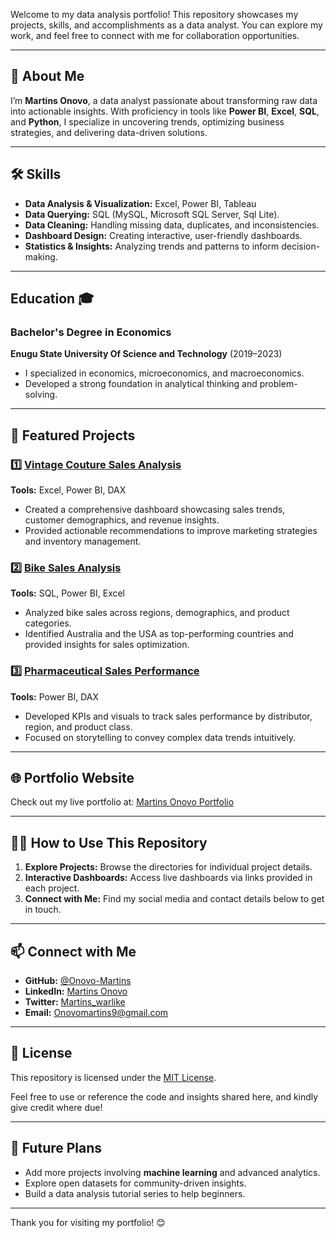   

Welcome to my data analysis portfolio! This repository showcases my projects, skills, and accomplishments as a data analyst. You can explore my work, and feel free to connect with me for collaboration opportunities.  

---

## 🌟 About Me  

I’m **Martins Onovo**, a data analyst passionate about transforming raw data into actionable insights. With proficiency in tools like **Power BI**, **Excel**, **SQL**, and **Python**, I specialize in uncovering trends, optimizing business strategies, and delivering data-driven solutions.  

---

## 🛠️ Skills  

- **Data Analysis & Visualization:** Excel, Power BI, Tableau 
- **Data Querying:** SQL (MySQL, Microsoft SQL Server, Sql Lite).  
- **Data Cleaning:** Handling missing data, duplicates, and inconsistencies.  
- **Dashboard Design:** Creating interactive, user-friendly dashboards.  
- **Statistics & Insights:** Analyzing trends and patterns to inform decision-making.  

---

## Education 🎓

### Bachelor's Degree in Economics  
**Enugu State University Of Science and Technology** (2019–2023)  
- I specialized in economics, microeconomics, and macroeconomics.  
- Developed a strong foundation in analytical thinking and problem-solving.
---

## 📂 Featured Projects  

### 1️⃣ [Vintage Couture Sales Analysis](https://github.com/Onovo-Martins/vintage-couture-sales-analysis)  
**Tools:** Excel, Power BI, DAX  
- Created a comprehensive dashboard showcasing sales trends, customer demographics, and revenue insights.  
- Provided actionable recommendations to improve marketing strategies and inventory management.  

### 2️⃣ [Bike Sales Analysis](https://github.com/Onovo-Martins/bike-sales-analysis)  
**Tools:** SQL, Power BI, Excel
- Analyzed bike sales across regions, demographics, and product categories.  
- Identified Australia and the USA as top-performing countries and provided insights for sales optimization.  

### 3️⃣ [Pharmaceutical Sales Performance](https://github.com/Onovo-Martins/pharma-sales-analysis)  
**Tools:** Power BI, DAX  
- Developed KPIs and visuals to track sales performance by distributor, region, and product class.  
- Focused on storytelling to convey complex data trends intuitively.  

---

## 🌐 Portfolio Website  

Check out my live portfolio at: [Martins Onovo Portfolio](https://onovo-martins.github.io)  

---

## 👨‍💻 How to Use This Repository  

1. **Explore Projects:** Browse the directories for individual project details.  
2. **Interactive Dashboards:** Access live dashboards via links provided in each project.  
3. **Connect with Me:** Find my social media and contact details below to get in touch.  

---

## 📫 Connect with Me  

- **GitHub:** [@Onovo-Martins](https://github.com/Onovo-Martins)  
- **LinkedIn:** [Martins Onovo](https://www.linkedin.com/in/onovomartins/)
- **Twitter:** [Martins_warlike](https://x.com/Martins_Warlike)  
- **Email:** Onovomartins9@gmail.com
---

## 📜 License  

This repository is licensed under the [MIT License](LICENSE.md).  

Feel free to use or reference the code and insights shared here, and kindly give credit where due!  

---

## 🚀 Future Plans  

- Add more projects involving **machine learning** and advanced analytics.  
- Explore open datasets for community-driven insights.  
- Build a data analysis tutorial series to help beginners.  

---

Thank you for visiting my portfolio! 😊  
